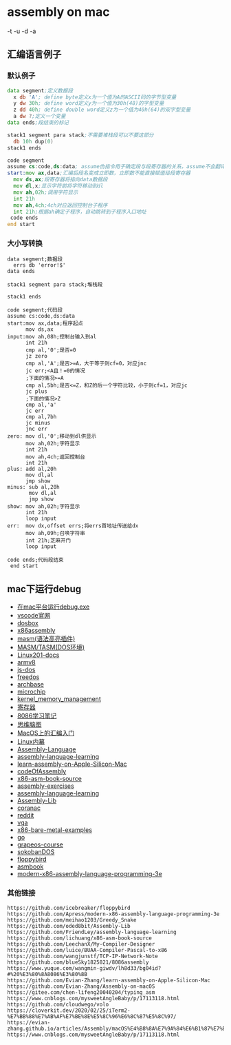 # assembly on mac 
-t
-u
-d
-a

## 汇编语言例子
### 默认例子 
```asm
data segment;定义数据段
  x db 'A'; define byte定义x为一个值为A的ASCII码的字节型变量
  y dw 30h; define word定义y为一个值为30h(48)的字型变量
  z dd 40h; define double word定义z为一个值为40h(64)的双字型变量
  a dw ?;定义一个变量
data ends;段结束的标记

stack1 segment para stack;不需要堆栈段可以不要这部分
  db 10h dup(0)
stack1 ends

code segment
assume cs:code,ds:data; assume伪指令用于确定段与段寄存器的关系，assume不会翻译成机器指令，但会存在于exe的文件头中，这会方便DOS重新分配内存时改变对应地址指针寄存器的值
start:mov ax,data;汇编后段名变成立即数，立即数不能直接赋值给段寄存器
  mov ds,ax;段寄存器将指向data数据段
  mov dl,x;显示字符前将字符移动到dl
  mov ah,02h;调用字符显示
  int 21h
  mov ah,4ch;4ch对应返回控制台子程序
  int 21h;根据ah确定子程序，自动跳转到子程序入口地址
 code ends
end start
```
 
### 大小写转换
```
data segment;数据段
  errs db 'error!$'
data ends

stack1 segment para stack;堆栈段
  
stack1 ends

code segment;代码段
assume cs:code,ds:data
start:mov ax,data;程序起点
      mov ds,ax
input:mov ah,08h;控制台输入到al
      int 21h
      cmp al,'0';是否=0
      jz zero
      cmp al,'A';是否>=A，大于等于则cf=0，对应jnc
      jc err;<A且！=0的情况
      ;下面的情况>=A
      cmp al,5bh;是否<=Z，和Z的后一个字符比较，小于则cf=1，对应jc
      jc plus
      ;下面的情况>Z
      cmp al,'a'
      jc err
      cmp al,7bh
      jc minus
      jnc err
zero: mov dl,'0';移动到dl供显示
      mov ah,02h;字符显示
      int 21h
      mov ah,4ch;返回控制台
      int 21h
plus: add al,20h
      mov dl,al
      jmp show
minus: sub al,20h
       mov dl,al
       jmp show
show: mov ah,02h;字符显示
      int 21h
      loop input
err:  mov dx,offset errs;将errs首地址传送给dx
      mov ah,09h;召唤字符串
      int 21h;芝麻开门
      loop input

code ends;代码段结束
 end start
```


## mac下运行debug
- [在mac平台运行debug.exe](https://www.jianshu.com/p/9fb6fb475539)
- [vscode官网](https://code.visualstudio.com)
- [dosbox](https://www.dosbox.com/)
- [x86assembly](https://cs.lmu.edu/~ray/notes/x86assembly/)
- [masm(语法高亮插件)](https://marketplace.visualstudio.com/items?itemName=blindtiger.masm)
- [MASM/TASM(DOS环境)](https://marketplace.visualstudio.com/items?itemName=xsro.masm-tasm)
- [Linux201-docs](https://github.com/ustclug/Linux201-docs)
- [armv8](https://armv8-doc.readthedocs.io/en/latest/index.html)
- [js-dos](https://js-dos.com/)
- [freedos](https://www.freedos.org/)
- [archbase](https://foxsen.github.io/archbase/)
- [microchip](https://ww1.microchip.com/downloads/cn/DeviceDoc/70202c_cn.pdf)
- [kernel_memory_management](https://github.com/0voice/kernel_memory_management)
- [寄存器](https://github.com/0voice/kernel_memory_management/blob/main/%E2%9C%8D%20%E6%96%87%E7%AB%A0/%E5%B8%B8%E7%94%A8%E5%AF%84%E5%AD%98%E5%99%A8%E6%80%BB%E7%BB%93.md)
- [8086学习笔记](https://github.com/blueSky1825821/8086assembly/tree/main)
- [思维脑图](https://www.yuque.com/docs/share/d7ccd3d3-87ca-4f31-b099-61d7d8c18276?#%20《8086》)
- [MacOS上的汇编入门](https://github.com/Evian-Zhang/Assembly-on-macOS)
- [Linux内幕](https://www.yuque.com/chris-zpich/ag0rz1/fs2goqhx1l9dx3gd)
- [Assembly-Language](https://github.com/bobli1128/Assembly-Language)
- [assembly-language-learning](https://github.com/FriendLey/assembly-language-learning)
- [learn-assembly-on-Apple-Silicon-Mac](https://github.com/Evian-Zhang/learn-assembly-on-Apple-Silicon-Mac)
- [codeOfAssembly](https://github.com/liracle/codeOfAssembly)
- [x86-asm-book-source](https://github.com/lichuang/x86-asm-book-source)
- [assembly-exercises](https://github.com/Yibo-Li/assembly-exercises)
- [assembly-language-learning](https://github.com/FriendLey/assembly-language-learning)
- [Assembly-Lib](https://github.com/oded8bit/Assembly-Lib)
- [coranac](https://www.coranac.com/tonc/text/)
- [reddit](https://www.reddit.com/r/asm/comments/krwtg2/how_does_game_development_work_in_assembly)
- [vga](https://www.wagemakers.be/english/doc/vga/)
- [x86-bare-metal-examples](https://github.com/cirosantilli/x86-bare-metal-examples)
- [go](https://github.com/chai2010/advanced-go-programming-book)
- [grapeos-course](https://gitee.com/jackchengyujia/grapeos-course)
- [sokobanDOS](https://github.com/adamsmasher/sokobanDOS)
- [floppybird](https://github.com/icebreaker/floppybird)
- [asmbook](http://www.genie52.com/asmbook/cover.html)
- [modern-x86-assembly-language-programming-3e](https://github.com/Apress/modern-x86-assembly-language-programming-3e)

### 其他链接
```shell
https://github.com/icebreaker/floppybird
https://github.com/Apress/modern-x86-assembly-language-programming-3e
https://github.com/meihao1203/Greedy_Snake
https://github.com/oded8bit/Assembly-Lib
https://github.com/FriendLey/assembly-language-learning
https://github.com/lichuang/x86-asm-book-source
https://github.com/LeechanX/My-Compiler-Designer
https://github.com/luice/BUAA-Compiler-Pascal-to-x86
https://github.com/wangjunstf/TCP-IP-Network-Note
https://github.com/blueSky1825821/8086assembly
https://www.yuque.com/wangmin-giwdv/lh8d33/bg04id?#%20%E3%80%8A8086%E3%80%8B
https://github.com/Evian-Zhang/learn-assembly-on-Apple-Silicon-Mac
https://github.com/Evian-Zhang/Assembly-on-macOS
https://gitee.com/chen-lifeng20040204/typing_asm
https://www.cnblogs.com/mysweetAngleBaby/p/17113118.html
https://github.com/cloudwego/volo
https://cloverkit.dev/2020/02/25/iTerm2-%E7%BB%88%E7%AB%AF%E7%BE%8E%E5%8C%96%E6%8C%87%E5%8C%97/
https://evian-zhang.github.io/articles/Assembly/macOS%E4%B8%8A%E7%9A%84%E6%B1%87%E7%BC%96%E5%85%A5%E9%97%A8%EF%BC%88%E4%BA%94%EF%BC%89%E2%80%94%E2%80%94%E7%AC%AC%E4%B8%80%E4%B8%AA%E6%B1%87%E7%BC%96%E7%A8%8B%E5%BA%8F.html
https://www.cnblogs.com/mysweetAngleBaby/p/17113118.html

```